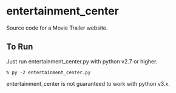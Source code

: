 # entertainment_center
Source code for a Movie Trailer website.

## To Run
Just run entertainment_center.py with python v2.7 or higher.

```
% py -2 entertainment_center.py
```

entertainment_center is not guaranteed to work with python v3.x.
